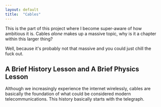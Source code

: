 ```yaml
---
layout: default
title:  "Cables"
---
```


This is the part of this project where I become super-aware of how ambitious it is. Cables *alone* makes up a massive topic, why is it a chapter within this larger thing? 

Well, because it's probably not that massive and you could just chill the fuck out. 

## A Brief History Lesson and A Brief Physics Lesson

Although we increasingly experience the internet wirelessly, cables are basically the foundation of what could be considered modern telecommunications. This history basically starts with the telegraph.